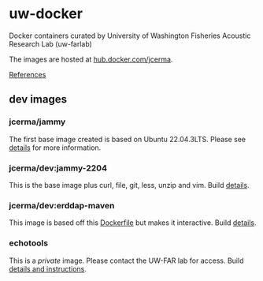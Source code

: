 # uw-docker

Docker containers curated by University of Washington
Fisheries Acoustic Research Lab (uw-farlab)

The images are hosted at [hub.docker.com/jcerma](https://hub.docker.com/repositories/jcerma).

[References](docs/references.md)

## dev images

### jcerma/jammy

The first base image created is based on Ubuntu 22.04.3LTS.  Please
see [details](docs/jammy/22.04.3LTS.md) for more information.

### jcerma/dev:jammy-2204

This is the base image plus curl, file, git, less, unzip and vim.
Build [details](docs/dev/jammy-2204.md).

### jcerma/dev:erddap-maven

This image is based off this [Dockerfile](https://github.com/uw-farlab/erddap/blob/main/development/docker/Dockerfile)
but makes it interactive.  Build [details](docs/dev/erddap-maven.md).

### echotools

This is a *private* image.  Please contact the UW-FAR lab for access.
Build [details and instructions](docs/echotools/echotools.md).
